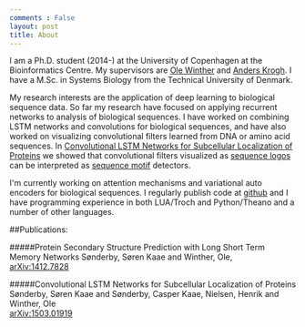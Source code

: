 ```yaml
---
comments : False
layout: post
title: About
---
```

I am a Ph.D. student (2014-) at the University of Copenhagen at the Bioinformatics Centre. My supervisors are [Ole Winther](http://cogsys.imm.dtu.dk/staff/winther/) and [Anders Krogh](http://www.binf.ku.dk/staff/?pure=en/persons/8330). I have a M.Sc. in Systems Biology from the Technical University of Denmark. 

My research interests are the application of deep learning to biological sequence data. So far my research have focused on applying recurrent networks to analysis of biological sequences. I have worked on combining LSTM networks and convolutions for biological sequences, and have also worked on visualizing convolutional filters learned from DNA or amino acid sequences. 
In [Convolutional LSTM Networks for Subcellular Localization of Proteins](http://arxiv.org/abs/1412.7828) we showed that convolutional filters visualized as [sequence logos](http://en.wikipedia.org/wiki/Sequence_logo) can be interpreted as [sequence motif](http://en.wikipedia.org/wiki/Sequence_motif) detectors.

I'm currently working on attention mechanisms and variational auto encoders for biological sequences. I regularly publish code at [github](https://github.com/skaae/) and I have programming experience in both LUA/Troch and Python/Theano and a number of other languages.

##Publications:


#####Protein Secondary Structure Prediction with Long Short Term Memory Networks
Sønderby, Søren Kaae and Winther, Ole,    
[arXiv:1412.7828](http://arxiv.org/abs/1412.7828)    

#####Convolutional LSTM Networks for Subcellular Localization of Proteins  
Sønderby, Søren Kaae and Sønderby, Casper Kaae, Nielsen, Henrik and Winther, Ole  
[arXiv:1503.01919](http://arxiv.org/abs/1503.01919)
